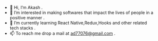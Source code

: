 - 👋 Hi, I’m Akash .
- 👀 I’m interested in making softwares that impact the lives of people in a positive manner . 
- 🌱 I’m currently learning React Native,Redux,Hooks and other related tech stacks .
- 📫 To reach me drop a mail at ad77076@gmail.com . 
